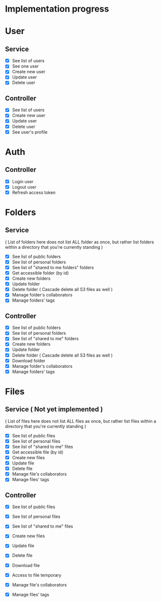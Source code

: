 # Implementation progress

# User 

## Service
- [x] See list of users
- [x] See one user
- [x] Create new user
- [x] Update user 
- [x] Delete user

## Controller
- [x] See list of users
- [x] Create new user
- [x] Update user
- [x] Delete user
- [x] See user's profile

# Auth

## Controller
- [x] Login user
- [x] Logout user
- [x] Refresh access token

# Folders

## Service
( List of folders here does not list ALL folder as once, but rather list folders within a directory that you're currently standing )
- [x] See list of public folders
- [x] See list of personal folders
- [x] See list of "shared to me folders" folders
- [x] Get accessible folder (by id)
- [x] Create new folders
- [x] Update folder
- [x] Delete folder ( Cascade delete all S3 files as well )
- [x] Manage folder's collaborators
- [x] Manage folders' tags

## Controller
- [x] See list of public folders
- [x] See list of personal folders
- [x] See list of "shared to me" folders
- [x] Create new folders
- [x] Update folder
- [x] Delete folder ( Cascade delete all S3 files as well )
- [x] Download folder
- [x] Manage folder's collaborators
- [x] Manage folders' tags

# Files

## Service ( Not yet implemented )
( List of files here does not list ALL files as once, but rather list files within a directory that you're currently standing )
- [x] See list of public files
- [x] See list of personal files
- [x] See list of "shared to me" files
- [x] Get accessible file (by id)
- [x] Create new files
- [x] Update file
- [x] Delete file
- [x] Manage file's collaborators
- [x] Manage files' tags

## Controller
- [x] See list of public files
- [x] See list of personal files
- [x] See list of "shared to me" files
- [x] Create new files
- [x] Update file
- [x] Delete file
- [x] Download file
- [x] Access to file temporary
- [x] Manage file's collaborators
- [x] Manage files' tags


